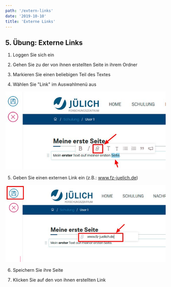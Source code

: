 ```yaml
---
path: '/extern-links'
date: '2019-10-10'
title: 'Externe Links'
---
```


## 5. Übung: Externe Links

1. Loggen Sie sich ein

2. Gehen Sie zu der von ihnen erstellten Seite in ihrem Ordner

3. Markieren Sie einen beliebigen Teil des Textes

4. Wählen Sie "Link" im Auswahlmenü aus

![links](links.png)

5. Geben Sie einen externen Link ein (z.B.: www.fz-juelich.de)

![externlink](externlink.png)

6. Speichern Sie ihre Seite

7. Klicken Sie auf den von ihnen erstellten Link
